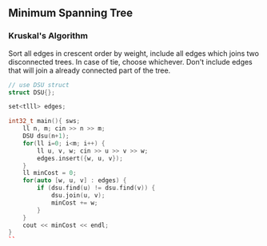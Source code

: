 ## Minimum Spanning Tree

### Kruskal's Algorithm

Sort all edges in crescent order by weight, include all edges which joins two disconnected trees. In case of tie, choose whichever. Don't include edges that will join a already connected part of the tree.

```cpp
// use DSU struct
struct DSU{};

set<tlll> edges;

int32_t main(){ sws;
    ll n, m; cin >> n >> m;
    DSU dsu(n+1);
    for(ll i=0; i<m; i++) {
        ll u, v, w; cin >> u >> v >> w;
        edges.insert({w, u, v});
    }
    ll minCost = 0;
    for(auto [w, u, v] : edges) {
        if (dsu.find(u) != dsu.find(v)) {
            dsu.join(u, v);
            minCost += w;
        }
    }
    cout << minCost << endl;
}   
``